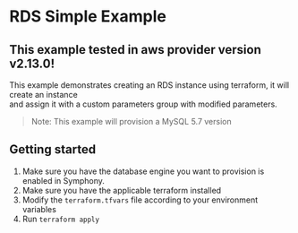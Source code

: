 # RDS Simple Example
## This example tested in aws provider version v2.13.0!
This example demonstrates creating an RDS instance using terraform, it will create an instance  
and assign it with a custom parameters group with modified parameters.

> Note: This example will provision a MySQL 5.7 version

## Getting started
1. Make sure you have the database engine you want to provision is enabled in Symphony.
2. Make sure you have the applicable terraform installed
3. Modify the `terraform.tfvars` file according to your environment variables
4. Run `terraform apply`
